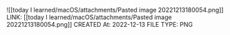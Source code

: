 ![[today I learned/macOS/attachments/Pasted image 20221213180054.png]]
LINK: [[today I learned/macOS/attachments/Pasted image 20221213180054.png]]
CREATED At: 2022-12-13
FILE TYPE: PNG
